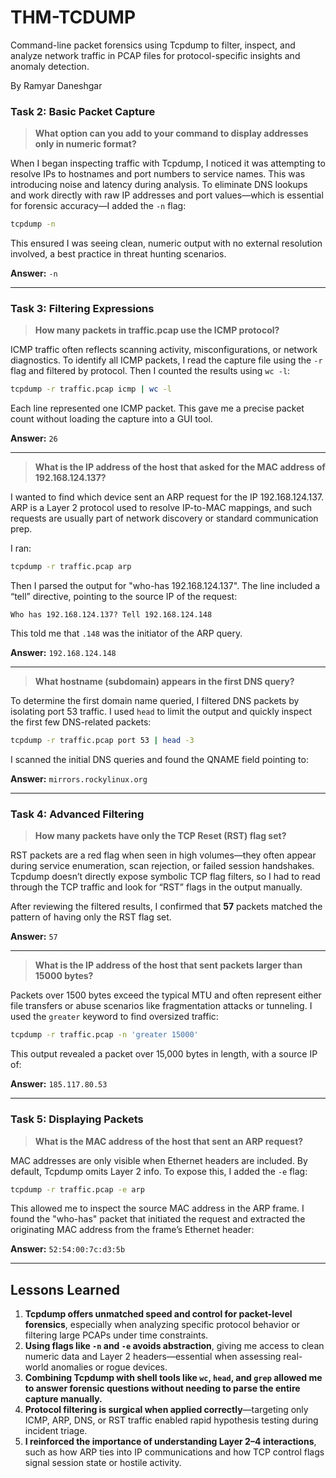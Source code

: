 # THM-TCDUMP
Command-line packet forensics using Tcpdump to filter, inspect, and analyze network traffic in PCAP files for protocol-specific insights and anomaly detection.

By Ramyar Daneshgar 

### **Task 2: Basic Packet Capture**

> **What option can you add to your command to display addresses only in numeric format?**

When I began inspecting traffic with Tcpdump, I noticed it was attempting to resolve IPs to hostnames and port numbers to service names. This was introducing noise and latency during analysis. To eliminate DNS lookups and work directly with raw IP addresses and port values—which is essential for forensic accuracy—I added the `-n` flag:

```bash
tcpdump -n
```

This ensured I was seeing clean, numeric output with no external resolution involved, a best practice in threat hunting scenarios.

**Answer:** `-n`

---

### **Task 3: Filtering Expressions**

> **How many packets in traffic.pcap use the ICMP protocol?**

ICMP traffic often reflects scanning activity, misconfigurations, or network diagnostics. To identify all ICMP packets, I read the capture file using the `-r` flag and filtered by protocol. Then I counted the results using `wc -l`:

```bash
tcpdump -r traffic.pcap icmp | wc -l
```

Each line represented one ICMP packet. This gave me a precise packet count without loading the capture into a GUI tool.

**Answer:** `26`

---

> **What is the IP address of the host that asked for the MAC address of 192.168.124.137?**

I wanted to find which device sent an ARP request for the IP 192.168.124.137. ARP is a Layer 2 protocol used to resolve IP-to-MAC mappings, and such requests are usually part of network discovery or standard communication prep.

I ran:

```bash
tcpdump -r traffic.pcap arp
```

Then I parsed the output for "who-has 192.168.124.137". The line included a “tell” directive, pointing to the source IP of the request:

```
Who has 192.168.124.137? Tell 192.168.124.148
```

This told me that `.148` was the initiator of the ARP query.

**Answer:** `192.168.124.148`

---

> **What hostname (subdomain) appears in the first DNS query?**

To determine the first domain name queried, I filtered DNS packets by isolating port 53 traffic. I used `head` to limit the output and quickly inspect the first few DNS-related packets:

```bash
tcpdump -r traffic.pcap port 53 | head -3
```

I scanned the initial DNS queries and found the QNAME field pointing to:

**Answer:** `mirrors.rockylinux.org`

---

### **Task 4: Advanced Filtering**

> **How many packets have only the TCP Reset (RST) flag set?**

RST packets are a red flag when seen in high volumes—they often appear during service enumeration, scan rejection, or failed session handshakes. Tcpdump doesn’t directly expose symbolic TCP flag filters, so I had to read through the TCP traffic and look for “RST” flags in the output manually.

After reviewing the filtered results, I confirmed that **57** packets matched the pattern of having only the RST flag set.

**Answer:** `57`

---

> **What is the IP address of the host that sent packets larger than 15000 bytes?**

Packets over 1500 bytes exceed the typical MTU and often represent either file transfers or abuse scenarios like fragmentation attacks or tunneling. I used the `greater` keyword to find oversized traffic:

```bash
tcpdump -r traffic.pcap -n 'greater 15000'
```

This output revealed a packet over 15,000 bytes in length, with a source IP of:

**Answer:** `185.117.80.53`

---

### **Task 5: Displaying Packets**

> **What is the MAC address of the host that sent an ARP request?**

MAC addresses are only visible when Ethernet headers are included. By default, Tcpdump omits Layer 2 info. To expose this, I added the `-e` flag:

```bash
tcpdump -r traffic.pcap -e arp
```

This allowed me to inspect the source MAC address in the ARP frame. I found the "who-has" packet that initiated the request and extracted the originating MAC address from the frame’s Ethernet header:

**Answer:** `52:54:00:7c:d3:5b`

---

## **Lessons Learned**

1. **Tcpdump offers unmatched speed and control for packet-level forensics**, especially when analyzing specific protocol behavior or filtering large PCAPs under time constraints.
2. **Using flags like `-n` and `-e` avoids abstraction**, giving me access to clean numeric data and Layer 2 headers—essential when assessing real-world anomalies or rogue devices.
3. **Combining Tcpdump with shell tools like `wc`, `head`, and `grep` allowed me to answer forensic questions without needing to parse the entire capture manually.**
4. **Protocol filtering is surgical when applied correctly**—targeting only ICMP, ARP, DNS, or RST traffic enabled rapid hypothesis testing during incident triage.
5. **I reinforced the importance of understanding Layer 2–4 interactions**, such as how ARP ties into IP communications and how TCP control flags signal session state or hostile activity.
